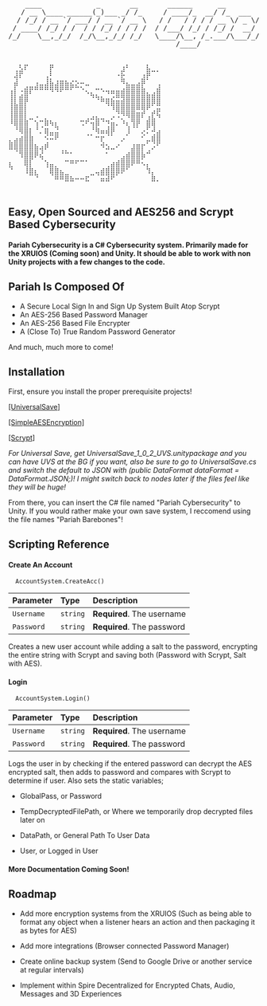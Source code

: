 
<pre>

    ____             _       __       ______      __                                        _ __       
   / __ \____ ______(_)___ _/ /_     / ____/_  __/ /_  ___  _____________  _______  _______(_) /___  __
  / /_/ / __ `/ ___/ / __ `/ __ \   / /   / / / / __ \/ _ \/ ___/ ___/ _ \/ ___/ / / / ___/ / __/ / / /
 / ____/ /_/ / /  / / /_/ / / / /  / /___/ /_/ / /_/ /  __/ /  (__  )  __/ /__/ /_/ / /  / / /_/ /_/ / 
/_/    \__,_/_/  /_/\__,_/_/ /_/   \____/\__, /_.___/\___/_/  /____/\___/\___/\__,_/_/  /_/\__/\__, /  
                                        /____/                                                /____/  


⠀⢀⣣⠏⠀⠀⠀⠀⡟⠀⠀⠀⠀⠀⠀⠀⠀⠀⠀⠀⠀⠀⣰⠃⠀⠀⠀⣧⣀⡀
⠀⢼⠏⠀⠀⠀⠀⢠⡃⠀⠀⠀⠀⠀⠀⠀⠀⠀⠀⠀⠀⠐⣗⠀⠀⠀⣰⡟⠀⠀
⠀⡾⠀⢀⣀⣰⣤⣼⣷⣼⣿⣷⣮⣕⡒⠤⠀⠀⠀⠀⠀⠀⠙⣦⣤⣴⡟⠀⠀⢠
⢰⡇⢐⣿⠏⠉⠉⠉⠙⠙⠋⠉⠁⠀⠈⠢⣄⡉⠑⠲⠶⣶⣾⣿⣿⣿⣿⣄⣠⣿
⢸⡇⣿⡿⠀⠀⠀⠀⠀⠀⠀⠀⠀⠀⠀⠀⠈⠙⠷⣶⣮⣭⣽⣿⣿⣿⣿⣿⣿⣿
⢸⣿⣿⡇⠀⠀⠀⠀⠀⠀⠀⠀⠀⠀⠀⠀⠀⠀⠀⠈⠹⣿⣿⣿⣿⠿⢿⠟⢁⣭
⢸⣿⣿⡇⣀⠠⠀⡀⠀⠀⠀⠀⠀⠀⠀⢀⣠⣄⣀⠀⡠⠨⡙⠻⣿⣿⠏⢠⣏⠳
⠘⢿⣿⣿⠀⢱⢉⠿⠳⣆⠀⠀⠀⠀⠩⠋⢲⡿⠈⢙⣶⠄⠘⢆⢹⡟⠀⣿⢿⠀
⠀⠈⠻⣿⡇⠈⠄⢿⣤⣬⠀⠀⠀⠀⠀⢀⡈⠻⠶⢾⡟⠀⠀⡸⠀⠀⢔⠅⢚⣴
⣄⣴⣾⣿⣿⠀⠀⢑⠒⠋⠀⠀⠀⠀⠀⠀⠀⠉⢏⠀⠀⠀⠔⠀⠀⠀⠁⡤⢿⣿
⠿⢿⣿⣿⣿⣷⢴⠟⠀⠀⢀⡀⠀⠀⠀⠀⠀⠀⠙⠵⠤⠊⠀⠀⣼⣿⡏⢀⠔⠁
⠀⠀⠹⣿⣿⠟⢮⠀⠀⠀⠈⠉⠁⠀⠀⠀⠀⠀⠀⠁⠀⠀⣠⣾⣿⣿⡷⠉⠀⠀
⣆⠀⠀⢿⡇⠀⠀⢱⣤⡀⠀⠉⠛⠋⠉⠁⠀⠀⠀⢀⣴⣾⣿⣿⠟⠛⠢⡄⠀⠀
⠈⠀⠀⠸⣿⣆⠀⠀⢿⣿⣦⣀⠀⠀⠀⠀⣀⢤⣾⣿⣿⡿⠟⠁⠀⠀⠀⠹⡄⠀
⠀⠀⠀⠀⠀⠈⠀⠀⠀⠛⠛⠿⠷⠒⠒⠯⠀⠀⠶⠾⠋⠀⠀⠀⠀⠀⠀⠀⠿⠄

</pre>



## Easy, Open Sourced and AES256 and Scrypt Based Cybersecurity

#### Pariah Cybersecurity is a C# Cybersecurity system. Primarily made for the XRUIOS (Coming soon) and Unity. It should be able to work with non Unity projects with a few changes to the code.



     
## Pariah Is Composed Of

- A Secure Local Sign In and Sign Up System Built Atop Scrypt
- An AES-256 Based Password Manager 
- An AES-256 Based File Encrypter
- A (Close To) True Random Password Generator 

And much, much more to come!
## Installation

First, ensure you install the proper prerequisite projects!


[[UniversalSave]](https://github.com/LifeandStyleMedia/UniversalSave)

[[SimpleAESEncryption]](https://github.com/dubit/unity-crypto)

[[Scrypt]](https://github.com/viniciuschiele/Scrypt)


*For Universal Save, get UniversalSave_1_0_2_UVS.unitypackage and you can have UVS at the BG if you want, also be sure to go to UniversalSave.cs and switch the default to JSON with (public DataFormat dataFormat = DataFormat.JSON;)! I might switch back to nodes later if the files feel like they will be huge!*


From there, you can insert the C# file named "Pariah Cybersecurity" to Unity. If you would rather make your own save system, I reccomend using the file names "Pariah Barebones"!
## Scripting Reference

#### Create An Account

```http
  AccountSystem.CreateAcc()
```

| Parameter | Type     | Description                |
| :-------- | :------- | :------------------------- |
| `Username` | `string` | **Required**. The username |
| `Password` | `string` | **Required**. The password |

Creates a new user account while adding a salt to the password, encrypting the entire string with Scrypt and saving both (Password with Scrypt, Salt with AES). 


#### Login
```http
  AccountSystem.Login()
```

| Parameter | Type     | Description                |
| :-------- | :------- | :------------------------- |
| `Username` | `string` | **Required**. The username|
| `Password` | `string` | **Required**. The password |

Logs the user in by checking if the entered password can decrypt the AES encrypted salt, then adds to password and compares with Scrypt to determine if user. Also sets the static variables;

- GlobalPass, or Password

- TempDecryptedFilePath, or Where we temporarily drop decrypted files later on

- DataPath, or General Path To User Data

- User, or Logged in User




#### More Documentation Coming Soon!

## Roadmap

- Add more encryption systems from the XRUIOS (Such as being able to format any object when a listener hears an action and then packaging it as bytes for AES)

- Add more integrations (Browser connected Password Manager)

- Create online backup system (Send to Google Drive or another service at regular intervals)

- Implement within Spire Decentralized for Encrypted Chats, Audio, Messages and 3D Experiences

